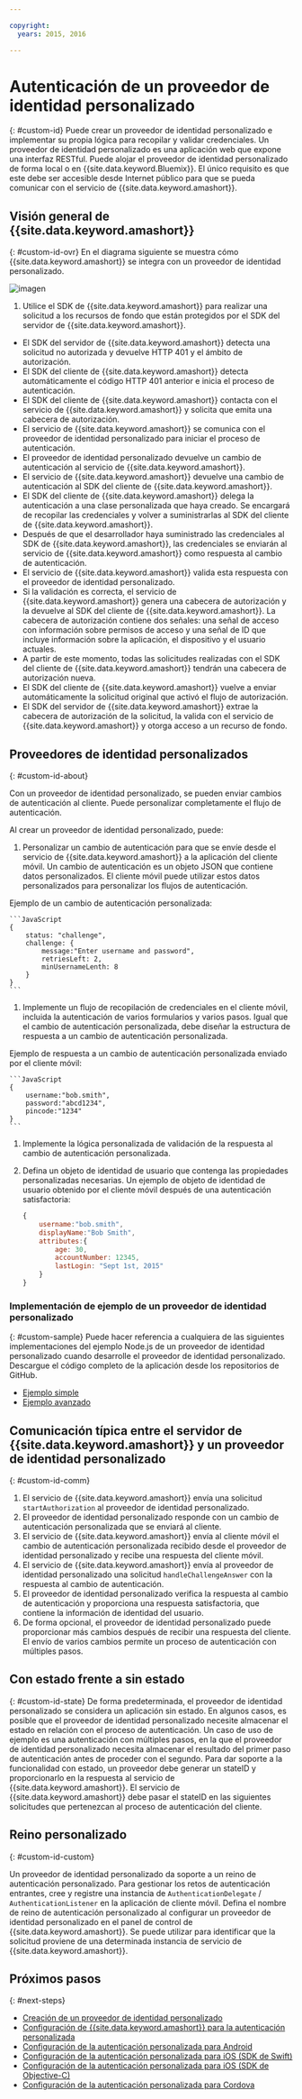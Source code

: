 ```yaml
---

copyright:
  years: 2015, 2016

---
```


# Autenticación de un proveedor de identidad personalizado 
{: #custom-id}
Puede crear un proveedor de identidad personalizado e implementar su propia lógica para recopilar y validar credenciales. Un proveedor de identidad personalizado es una aplicación web que expone una interfaz RESTful. Puede alojar el proveedor de identidad personalizado de forma local o en {{site.data.keyword.Bluemix}}. El único requisito es que este debe ser accesible desde Internet público para que se pueda comunicar con el servicio de {{site.data.keyword.amashort}}.

## Visión general de {{site.data.keyword.amashort}}
{: #custom-id-ovr}
 En el diagrama siguiente se muestra cómo {{site.data.keyword.amashort}} se integra con un proveedor de identidad personalizado.

![imagen](images/mca-sequence-custom.jpg)

1. Utilice el SDK de {{site.data.keyword.amashort}} para realizar una solicitud a los recursos de fondo que están protegidos por el SDK del servidor de {{site.data.keyword.amashort}}.
* El SDK del servidor de {{site.data.keyword.amashort}} detecta una solicitud no autorizada y devuelve HTTP 401 y el ámbito de autorización. 
* El SDK del cliente de {{site.data.keyword.amashort}} detecta automáticamente el código HTTP 401 anterior e inicia el proceso de autenticación. 
* El SDK del cliente de {{site.data.keyword.amashort}} contacta con el servicio de {{site.data.keyword.amashort}} y solicita que emita una cabecera de autorización.
* El servicio de {{site.data.keyword.amashort}} se comunica con el proveedor de identidad personalizado para iniciar el proceso de autenticación. 
* El proveedor de identidad personalizado devuelve un cambio de autenticación al servicio de {{site.data.keyword.amashort}}.
* El servicio de {{site.data.keyword.amashort}} devuelve una cambio de autenticación al SDK del cliente de {{site.data.keyword.amashort}}.
* El SDK del cliente de {{site.data.keyword.amashort}} delega la autenticación a una clase personalizada que haya creado. Se encargará de recopilar las credenciales y volver a suministrarlas al SDK del cliente de {{site.data.keyword.amashort}}.
* Después de que el desarrollador haya suministrado las credenciales al SDK de {{site.data.keyword.amashort}}, las credenciales se enviarán al servicio de {{site.data.keyword.amashort}} como respuesta al cambio de autenticación. 
* El servicio de {{site.data.keyword.amashort}} valida esta respuesta con el proveedor de identidad personalizado.
* Si la validación es correcta, el servicio de {{site.data.keyword.amashort}} genera una cabecera de autorización y la devuelve al SDK del cliente de {{site.data.keyword.amashort}}. La cabecera de autorización contiene dos señales: una señal de acceso con información sobre permisos de acceso y una señal de ID que incluye información sobre la aplicación, el dispositivo y el usuario actuales. 
* A partir de este momento, todas las solicitudes realizadas con el SDK del cliente de {{site.data.keyword.amashort}} tendrán una cabecera de autorización nueva.
* El SDK del cliente de {{site.data.keyword.amashort}} vuelve a enviar automáticamente la solicitud original que activó el flujo de autorización.
* El SDK del servidor de {{site.data.keyword.amashort}} extrae la cabecera de autorización de la solicitud, la valida con el servicio de {{site.data.keyword.amashort}} y otorga acceso a un recurso de fondo. 

## Proveedores de identidad personalizados
{: #custom-id-about}

Con un proveedor de identidad personalizado, se pueden enviar cambios de autenticación al cliente. Puede personalizar completamente el flujo de autenticación. 

Al crear un proveedor de identidad personalizado, puede: 

1. Personalizar un cambio de autenticación para que se envíe desde el servicio de {{site.data.keyword.amashort}} a la aplicación del cliente móvil. Un cambio de autenticación es un objeto JSON que contiene datos personalizados. El cliente móvil puede utilizar estos datos personalizados para personalizar los flujos de autenticación.

  Ejemplo de un cambio de autenticación personalizada:

	```JavaScript
	{
		status: "challenge",
		challenge: {
			message:"Enter username and password",
			retriesLeft: 2,
			minUsernameLenth: 8
		}
	}
	```

1. Implemente un flujo de recopilación de credenciales en el cliente móvil, incluida la autenticación de varios formularios y varios pasos. Igual que el cambio de autenticación personalizada, debe diseñar la estructura de respuesta a un cambio de autenticación personalizada.

  Ejemplo de respuesta a un cambio de autenticación personalizada enviado por el cliente móvil:

	```JavaScript
	{
		username:"bob.smith",
		password:"abcd1234",
		pincode:"1234"
	}
	```
1. Implemente la lógica personalizada de validación de la respuesta al cambio de autenticación personalizada.

1. Defina un objeto de identidad de usuario que contenga las propiedades personalizadas necesarias. Un ejemplo de objeto de identidad de usuario obtenido por el cliente móvil después de una autenticación satisfactoria:

	```JavaScript
	{
		username:"bob.smith",
		displayName:"Bob Smith",
		attributes:{
			age: 30,
			accountNumber: 12345,
			lastLogin: "Sept 1st, 2015"
		}
	}
	```

### Implementación de ejemplo de un proveedor de identidad personalizado
{: #custom-sample}
Puede hacer referencia a cualquiera de las siguientes implementaciones del ejemplo Node.js de un proveedor de identidad personalizado cuando desarrolle el proveedor de identidad personalizado. Descargue el código completo de la aplicación desde los repositorios de GitHub.

 * [Ejemplo simple](https://github.com/ibm-bluemix-mobile-services/bms-mca-custom-identity-provider-sample)
 * [Ejemplo avanzado](https://github.com/ibm-bluemix-mobile-services/bms-mca-custom-identity-provider-with-user-management)

## Comunicación típica entre el servidor de {{site.data.keyword.amashort}} y un proveedor de identidad personalizado
{: #custom-id-comm}
1. El servicio de {{site.data.keyword.amashort}} envía una solicitud `startAuthorization` al proveedor de identidad personalizado.
1. El proveedor de identidad personalizado responde con un cambio de autenticación personalizada que se enviará al cliente.
1. El servicio de {{site.data.keyword.amashort}} envía al cliente móvil el cambio de autenticación personalizada recibido desde el proveedor de identidad personalizado y recibe una respuesta del cliente móvil.
1. El servicio de {{site.data.keyword.amashort}} envía al proveedor de identidad personalizado una solicitud `handleChallengeAnswer` con la respuesta al cambio de autenticación.
1. El proveedor de identidad personalizado verifica la respuesta al cambio de autenticación y proporciona una respuesta satisfactoria, que contiene la información de identidad del usuario.
1. De forma opcional, el proveedor de identidad personalizado puede proporcionar más cambios después de recibir una respuesta del cliente. El envío de varios cambios permite un proceso de autenticación con múltiples pasos.

## Con estado frente a sin estado
{: #custom-id-state}
De forma predeterminada, el proveedor de identidad personalizado se considera un aplicación sin estado. En algunos casos, es posible que el proveedor de identidad personalizado necesite almacenar el estado en relación con el proceso de autenticación. Un caso de uso de ejemplo es una autenticación con múltiples pasos, en la que el proveedor de identidad personalizado necesita almacenar el resultado del primer paso de autenticación antes de proceder con el segundo. Para dar soporte a la funcionalidad con estado, un proveedor debe generar un stateID y proporcionarlo en la respuesta al servicio de {{site.data.keyword.amashort}}. El servicio de {{site.data.keyword.amashort}} debe pasar el stateID en las siguientes solicitudes que pertenezcan al proceso de autenticación del cliente.

## Reino personalizado
{: #custom-id-custom}

Un proveedor de identidad personalizado da soporte a un reino de autenticación personalizado. Para gestionar los retos de autenticación entrantes, cree y registre una instancia de `AuthenticationDelegate` / 	`AuthenticationListener` en la aplicación de cliente móvil. Defina el nombre de reino de autenticación personalizado al configurar un proveedor de identidad personalizado en el panel de control de {{site.data.keyword.amashort}}. Se puede utilizar para identificar que la solicitud proviene de una determinada instancia de servicio de {{site.data.keyword.amashort}}.

## Próximos pasos
{: #next-steps}
* [Creación de un proveedor de identidad personalizado](custom-auth-identity-provider.html)
* [Configuración de {{site.data.keyword.amashort}} para la autenticación personalizada](custom-auth-config-mca.html)
* [Configuración de la autenticación personalizada para Android](custom-auth-android.html)
* [Configuración de la autenticación personalizada para iOS (SDK de Swift)](custom-auth-ios-swift-sdk.html)
* [Configuración de la autenticación personalizada para iOS (SDK de Objective-C)](custom-auth-ios.html)
* [Configuración de la autenticación personalizada para Cordova](custom-auth-cordova.html)

